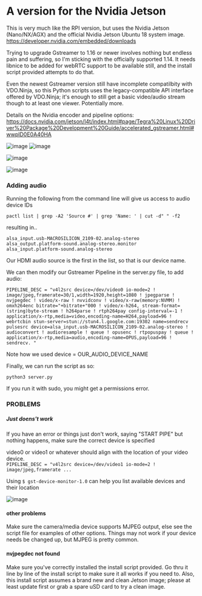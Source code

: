 # A version for the Nvidia Jetson

This is very much like the RPI version, but uses the Nvidia Jetson (Nano/NX/AGX) and the official Nvidia Jetson Ubuntu 18 system image.
https://developer.nvidia.com/embedded/downloads

Trying to upgrade Gstreamer to 1.16 or newer involves nothing but endless pain and suffering, so I'm sticking with the officially supported 1.14. It needs libnice to be added for webRTC support to be available still, and the install script provided attempts to do that.

Even the newest Gstreamer version still have incomplete compatilbity with VDO.Ninja, so this Python scripts uses the legacy-compatible API interface offered by VDO.Ninja; it's enough to still get a basic video/audio stream though to at least one viewer. Potentially more.

Details on the Nvidia encoder and pipeline options:
https://docs.nvidia.com/jetson/l4t/index.html#page/Tegra%20Linux%20Driver%20Package%20Development%20Guide/accelerated_gstreamer.html#wwpID0E0A40HA

![image](https://user-images.githubusercontent.com/2575698/127804981-22787b8f-53c2-4e0d-b3ff-d768be597536.png) ![image](https://user-images.githubusercontent.com/2575698/127804578-c949f689-9bfb-409f-8c6f-6f23ff338abb.png)

![image](https://user-images.githubusercontent.com/2575698/127804472-073ce656-babc-450a-a7a5-754493ad1fd8.png)


![image](https://user-images.githubusercontent.com/2575698/127804558-1560ad4d-6c2a-4791-92ca-ca50d2eacc2d.png)

### Adding audio

Running the following from the command line will give us access to audio device IDs
 ```
 pactl list | grep -A2 'Source #' | grep 'Name: ' | cut -d" " -f2
 ```
 resulting in..
```
alsa_input.usb-MACROSILICON_2109-02.analog-stereo
alsa_output.platform-sound.analog-stereo.monitor
alsa_input.platform-sound.analog-stereo
```
Our HDMI audio source is the first in the list, so that is our device name.

We can then modify our Gstreamer Pipeline in the server.py file, to add audio:
```
PIPELINE_DESC = "v4l2src device=/dev/video0 io-mode=2 ! image/jpeg,framerate=30/1,width=1920,height=1080 ! jpegparse ! nvjpegdec ! video/x-raw ! nvvidconv ! video/x-raw(memory:NVMM) ! omxh264enc bitrate="+bitrate+"000 ! video/x-h264, stream-format=(string)byte-stream ! h264parse ! rtph264pay config-interval=-1 ! application/x-rtp,media=video,encoding-name=H264,payload=96 ! webrtcbin stun-server=stun://stun4.l.google.com:19302 name=sendrecv pulsesrc device=alsa_input.usb-MACROSILICON_2109-02.analog-stereo ! audioconvert ! audioresample ! queue ! opusenc ! rtpopuspay ! queue ! application/x-rtp,media=audio,encoding-name=OPUS,payload=96 ! sendrecv. "
```
Note how we used device = OUR_AUDIO_DEVICE_NAME

Finally, we can run the script as so:
```
python3 server.py
```
If you run it with sudo, you might get a permissions error.

### PROBLEMS

##### Just doens't work

If you have an error or things just don't work, saying "START PIPE" but nothing happens, make sure the correct device is specified

video0 or video1 or whatever should align with the location of your video device.  
```PIPELINE_DESC = "v4l2src device=/dev/video1 io-mode=2 ! image/jpeg,framerate ...```

Using ```$ gst-device-monitor-1.0``` can help you list available devices and their location

![image](https://user-images.githubusercontent.com/2575698/128388731-335aaf3d-5f31-4185-b9f2-b7b8fe748d6b.png)

#### other problems

Make sure the camera/media device supports MJPEG output, else see the script file for examples of other options.  Things may not work if your device needs be changed up, but MJPEG is pretty common.

#### nvjpegdec not found

Make sure you've correctly installed the install script provided.  Go thru it line by line of the install script to make sure it all works if you need to.  Also, this install script assumes a brand new and clean Jetson image; please at least update first or grab a spare uSD card to try a clean image.
